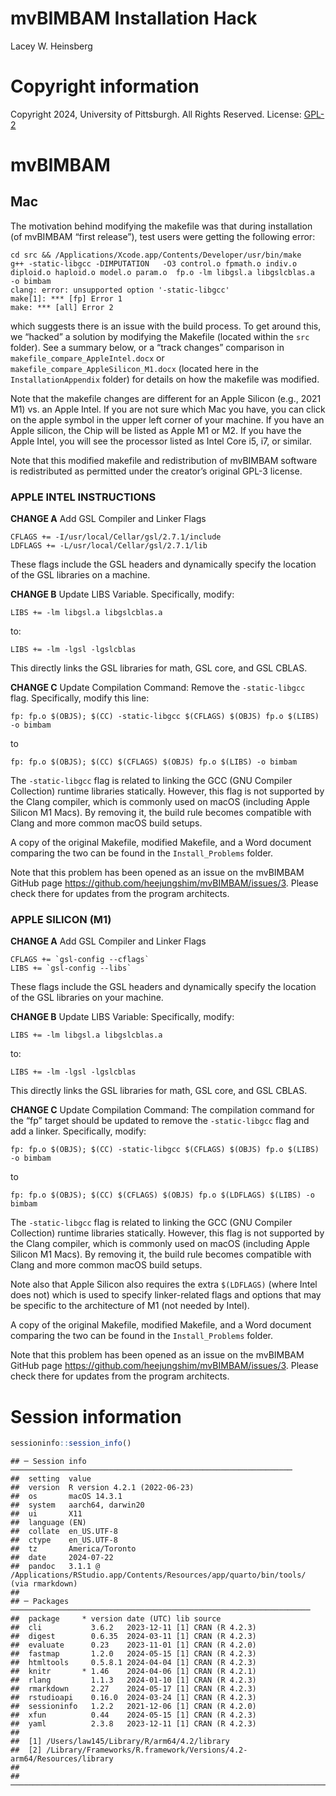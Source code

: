 mvBIMBAM Installation Hack
================
Lacey W. Heinsberg



# Copyright information

Copyright 2024, University of Pittsburgh. All Rights Reserved. License:
[GPL-2](https://www.gnu.org/licenses/old-licenses/gpl-2.0.en.html)

# mvBIMBAM

## Mac

The motivation behind modifying the makefile was that during
installation (of mvBIMBAM “first release”), test users were getting the
following error:

    cd src && /Applications/Xcode.app/Contents/Developer/usr/bin/make
    g++ -static-libgcc -DIMPUTATION   -O3 control.o fpmath.o indiv.o diploid.o haploid.o model.o param.o  fp.o -lm libgsl.a libgslcblas.a  -o bimbam
    clang: error: unsupported option '-static-libgcc'
    make[1]: *** [fp] Error 1
    make: *** [all] Error 2

which suggests there is an issue with the build process. To get around
this, we “hacked” a solution by modifying the Makefile (located within
the `src` folder). See a summary below, or a “track changes” comparison
in `makefile_compare_AppleIntel.docx` or
`makefile_compare_AppleSilicon_M1.docx` (located here in the
`InstallationAppendix` folder) for details on how the makefile was
modified.

Note that the makefile changes are different for an Apple Silicon (e.g.,
2021 M1) vs. an Apple Intel. If you are not sure which Mac you have, you
can click on the apple symbol in the upper left corner of your machine.
If you have an Apple silicon, the Chip will be listed as Apple M1 or M2.
If you have the Apple Intel, you will see the processor listed as Intel
Core i5, i7, or similar.

Note that this modified makefile and redistribution of mvBIMBAM software
is redistributed as permitted under the creator’s original GPL-3
license.

### APPLE INTEL INSTRUCTIONS

**CHANGE A** Add GSL Compiler and Linker Flags

    CFLAGS += -I/usr/local/Cellar/gsl/2.7.1/include
    LDFLAGS += -L/usr/local/Cellar/gsl/2.7.1/lib

These flags include the GSL headers and dynamically specify the location
of the GSL libraries on a machine.

**CHANGE B** Update LIBS Variable. Specifically, modify:

    LIBS += -lm libgsl.a libgslcblas.a

to:

    LIBS += -lm -lgsl -lgslcblas

This directly links the GSL libraries for math, GSL core, and GSL CBLAS.

**CHANGE C** Update Compilation Command: Remove the `-static-libgcc`
flag. Specifically, modify this line:

    fp: fp.o $(OBJS); $(CC) -static-libgcc $(CFLAGS) $(OBJS) fp.o $(LIBS) -o bimbam

to

    fp: fp.o $(OBJS); $(CC) $(CFLAGS) $(OBJS) fp.o $(LIBS) -o bimbam

The `-static-libgcc` flag is related to linking the GCC (GNU Compiler
Collection) runtime libraries statically. However, this flag is not
supported by the Clang compiler, which is commonly used on macOS
(including Apple Silicon M1 Macs). By removing it, the build rule
becomes compatible with Clang and more common macOS build setups.

A copy of the original Makefile, modified Makefile, and a Word document
comparing the two can be found in the `Install_Problems` folder.

Note that this problem has been opened as an issue on the mvBIMBAM
GitHub page <https://github.com/heejungshim/mvBIMBAM/issues/3>. Please
check there for updates from the program architects.

### APPLE SILICON (M1)

**CHANGE A** Add GSL Compiler and Linker Flags

    CFLAGS += `gsl-config --cflags`
    LIBS += `gsl-config --libs`

These flags include the GSL headers and dynamically specify the location
of the GSL libraries on your machine.

**CHANGE B** Update LIBS Variable: Specifically, modify:

    LIBS += -lm libgsl.a libgslcblas.a

to:

    LIBS += -lm -lgsl -lgslcblas

This directly links the GSL libraries for math, GSL core, and GSL CBLAS.

**CHANGE C** Update Compilation Command: The compilation command for the
“fp” target should be updated to remove the `-static-libgcc` flag and
add a linker. Specifically, modify:

    fp: fp.o $(OBJS); $(CC) -static-libgcc $(CFLAGS) $(OBJS) fp.o $(LIBS) -o bimbam

to

    fp: fp.o $(OBJS); $(CC) $(CFLAGS) $(OBJS) fp.o $(LDFLAGS) $(LIBS) -o bimbam

The `-static-libgcc` flag is related to linking the GCC (GNU Compiler
Collection) runtime libraries statically. However, this flag is not
supported by the Clang compiler, which is commonly used on macOS
(including Apple Silicon M1 Macs). By removing it, the build rule
becomes compatible with Clang and more common macOS build setups.

Note also that Apple Silicon also requires the extra `$(LDFLAGS)` (where
Intel does not) which is used to specify linker-related flags and
options that may be specific to the architecture of M1 (not needed by
Intel).

A copy of the original Makefile, modified Makefile, and a Word document
comparing the two can be found in the `Install_Problems` folder.

Note that this problem has been opened as an issue on the mvBIMBAM
GitHub page <https://github.com/heejungshim/mvBIMBAM/issues/3>. Please
check there for updates from the program architects.

# Session information

``` r
sessioninfo::session_info()
```

    ## ─ Session info ───────────────────────────────────────────────────────────────
    ##  setting  value
    ##  version  R version 4.2.1 (2022-06-23)
    ##  os       macOS 14.3.1
    ##  system   aarch64, darwin20
    ##  ui       X11
    ##  language (EN)
    ##  collate  en_US.UTF-8
    ##  ctype    en_US.UTF-8
    ##  tz       America/Toronto
    ##  date     2024-07-22
    ##  pandoc   3.1.1 @ /Applications/RStudio.app/Contents/Resources/app/quarto/bin/tools/ (via rmarkdown)
    ## 
    ## ─ Packages ───────────────────────────────────────────────────────────────────
    ##  package     * version date (UTC) lib source
    ##  cli           3.6.2   2023-12-11 [1] CRAN (R 4.2.3)
    ##  digest        0.6.35  2024-03-11 [1] CRAN (R 4.2.3)
    ##  evaluate      0.23    2023-11-01 [1] CRAN (R 4.2.0)
    ##  fastmap       1.2.0   2024-05-15 [1] CRAN (R 4.2.3)
    ##  htmltools     0.5.8.1 2024-04-04 [1] CRAN (R 4.2.3)
    ##  knitr       * 1.46    2024-04-06 [1] CRAN (R 4.2.1)
    ##  rlang         1.1.3   2024-01-10 [1] CRAN (R 4.2.3)
    ##  rmarkdown     2.27    2024-05-17 [1] CRAN (R 4.2.3)
    ##  rstudioapi    0.16.0  2024-03-24 [1] CRAN (R 4.2.3)
    ##  sessioninfo   1.2.2   2021-12-06 [1] CRAN (R 4.2.0)
    ##  xfun          0.44    2024-05-15 [1] CRAN (R 4.2.3)
    ##  yaml          2.3.8   2023-12-11 [1] CRAN (R 4.2.3)
    ## 
    ##  [1] /Users/law145/Library/R/arm64/4.2/library
    ##  [2] /Library/Frameworks/R.framework/Versions/4.2-arm64/Resources/library
    ## 
    ## ──────────────────────────────────────────────────────────────────────────────
